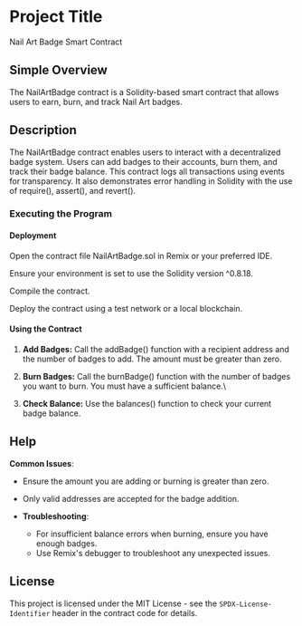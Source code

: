 
# Project Title  
Nail Art Badge Smart Contract

## Simple Overview  
The NailArtBadge contract is a Solidity-based smart contract that allows users to earn, burn, and track Nail Art badges.


## Description  
The NailArtBadge contract enables users to interact with a decentralized badge system. Users can add badges to their accounts, burn them, and track their badge balance. This contract logs all transactions using events for transparency. It also demonstrates error handling in Solidity with the use of require(), assert(), and revert().


### Executing the Program  

#### Deployment  
Open the contract file NailArtBadge.sol in Remix or your preferred IDE.

Ensure your environment is set to use the Solidity version ^0.8.18.

Compile the contract.

Deploy the contract using a test network or a local blockchain.

#### Using the Contract  
1. **Add Badges:**
Call the addBadge() function with a recipient address and the number of badges to add. The amount must be greater than zero.

2. **Burn Badges:**
Call the burnBadge() function with the number of badges you want to burn. You must have a sufficient balance.\

4. **Check Balance:**
Use the balances() function to check your current badge balance.


## Help  
**Common Issues**:  
  - Ensure the amount you are adding or burning is greater than zero.
  - Only valid addresses are accepted for the badge addition.

- **Troubleshooting**:  
  - For insufficient balance errors when burning, ensure you have enough badges.  
  - Use Remix's debugger to troubleshoot any unexpected issues.
 

## License  
This project is licensed under the MIT License - see the `SPDX-License-Identifier` header in the contract code for details.  
 
